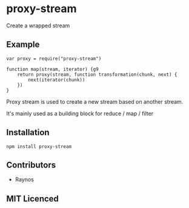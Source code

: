 # proxy-stream

Create a wrapped stream

## Example

```
var proxy = require("proxy-stream")

function map(stream, iterator) {g9
    return proxy(stream, function transformation(chunk, next) {
        next(iterator(chunk))
    })
}
```

Proxy stream is used to create a new stream based on another stream.

It's mainly used as a building block for reduce / map / filter

## Installation

`npm install proxy-stream`

## Contributors

 - Raynos

## MIT Licenced

